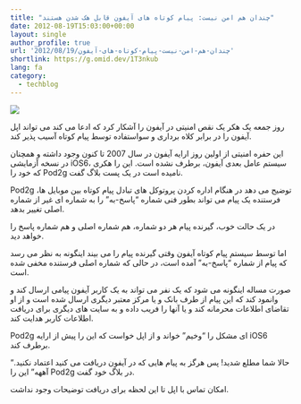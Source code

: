 ```yaml
---
title: "چندان هم امن نیست: پیام کوتاه های آیفون قابل هک شدن هستند"
date: 2012-08-19T15:03:00+00:00
layout: single
author_profile: true
url: '2012/08/19/چندان-هم-امن-نیست-پیام-کوتاه-های-آیفون'
shortlink: https://g.omid.dev/1T3nkub
lang: fa
category: 
  - techblog
---
```

![](/images/2012/08/iPhone3GS5.jpg)

روز جمعه یک هکر یک نقص امنیتی در آیفون را آشکار کرد که ادعا می کند می تواند اپل آیفون را در برابر کلاه برداری و سواستفاده توسط پیام کوتاه آسیب پذیر کند.

این حفره امنیتی از اولین روز ارایه آیفون در سال 2007 تا کنون وجود داشته و همچنان در نسخه آزمایشی iOS6، سیستم عامل بعدی آیفون، برطرف نشده است. این را هکری که خود را Pod2g نامیده است در یک پست بلاگ گفت.

Pod2g توضیح می دهد در هنگام اداره کردن پروتوکل های تبادل پیام کوتاه بین موبایل ها، فرستنده یک پیام می تواند بطور فنی شماره “پاسخ-به” را به شماره ای غیر از شماره اصلی تغییر بدهد.

در یک حالت خوب، گیرنده پیام هر دو شماره، هم شماره اصلی و هم شماره پاسخ را خواهد دید.

اما توسط سیستم پیام کوتاه آیفون وقتی گیرنده پیام را می بیند اینگونه به نظر می رسد که پیام از شماره “پاسخ-به” آمده است، در حالی که شماره اصلی فرستنده مخفی شده است.

صورت مساله اینگونه می شود که یک نفر می تواند به یک کاربر آیفون پیامی ارسال کند و وانمود کند که این پیام از طرف بانک و یا مرکز معتبر دیگری ارسال شده است و از او تقاضای اطلاعات محرمانه کند و یا آنها را فریب داده و به سایت های دیگری برای دریافت اطلاعات کاربر هدایت کند.

Pod2g ای مشکل را “وخیم” خواند و از اپل خواست که این را پیش از ارایه iOS6 برطرف کند.

“حالا شما مطلع شدید! پس هرگز به پیام هایی که در آیفون دریافت می کنید اعتماد نکنید. آههه” این را Pod2g در بلاگ خود گفت.

امکان تماس با اپل تا این لحظه برای دریافت توضیحات وجود نداشت.